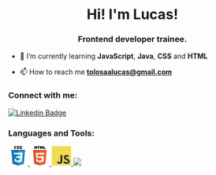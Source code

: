 <h1 align="center">Hi! I'm Lucas!</h1>
<h3 align="center">Frontend developer trainee.</h3>

- 🌱 I’m currently learning **JavaScript**, **Java**, **CSS** and **HTML**

- 📫 How to reach me **tolosaalucas@gmail.com**

<h3 align="left">Connect with me:</h3>
<p align="left">
  
[![Linkedin Badge](https://img.shields.io/badge/-Lucas_Tolosa-blue?style=flat-square&logo=Linkedin&logoColor=white&link=https://www.linkedin.com/in/Lucas-Tolosa/)](https://www.linkedin.com/in/lucas-agustin-tolosa-47671a221/)

<h3 align="left">Languages and Tools:</h3>
<p align="left"> <a href="https://www.w3schools.com/css/" target="_blank"> <img src="https://raw.githubusercontent.com/devicons/devicon/master/icons/css3/css3-original-wordmark.svg" alt="css3" width="40" height="40"/> </a> <a href="https://www.w3.org/html/" target="_blank"> <img src="https://raw.githubusercontent.com/devicons/devicon/master/icons/html5/html5-original-wordmark.svg" alt="html5" width="40" height="40"/> </a> <a href="https://developer.mozilla.org/en-US/docs/Web/JavaScript" target="_blank"> <img src="https://raw.githubusercontent.com/devicons/devicon/master/icons/javascript/javascript-original.svg" alt="javascript" width="40" height="40"/> </a> <a href="https://nodejs.org" target="_blank"> <a href="https://cdn-icons-png.flaticon.com/512/226/226777.png"><img src="https://cdn-icons-png.flaticon.com/512/226/226777.png" height= 50px; /></a> </p>
